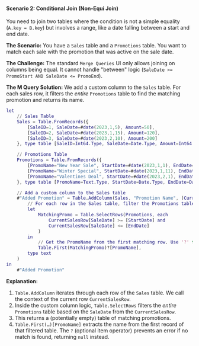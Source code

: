 #### **Scenario 2: Conditional Join (Non-Equi Join)**

You need to join two tables where the condition is not a simple equality (`A.key = B.key`) but involves a range, like a date falling between a start and end date.

**The Scenario:**
You have a `Sales` table and a `Promotions` table. You want to match each sale with the promotion that was active on the sale date.

**The Challenge:**
The standard `Merge Queries` UI only allows joining on columns being equal. It cannot handle "between" logic (`SaleDate >= PromoStart AND SaleDate <= PromoEnd`).

**The M Query Solution:**
We add a custom column to the `Sales` table. For each sales row, it filters the *entire* `Promotions` table to find the matching promotion and returns its name.

```m
let
    // Sales Table
    Sales = Table.FromRecords({
        [SaleID=1, SaleDate=#date(2023,1,5), Amount=50],
        [SaleID=2, SaleDate=#date(2023,1,15), Amount=120],
        [SaleID=3, SaleDate=#date(2023,2,10), Amount=200]
    }, type table [SaleID=Int64.Type, SaleDate=Date.Type, Amount=Int64.Type]),

    // Promotions Table
    Promotions = Table.FromRecords({
        [PromoName="New Year Sale", StartDate=#date(2023,1,1), EndDate=#date(2023,1,10)],
        [PromoName="Winter Special", StartDate=#date(2023,1,11), EndDate=#date(2023,1,31)],
        [PromoName="Valentines Deal", StartDate=#date(2023,2,1), EndDate=#date(2023,2,14)]
    }, type table [PromoName=Text.Type, StartDate=Date.Type, EndDate=Date.Type]),

    // Add a custom column to the Sales table
    #"Added Promotion" = Table.AddColumn(Sales, "Promotion Name", (CurrentSalesRow) =>
        // For each row in the Sales table, filter the Promotions table
        let
            MatchingPromo = Table.SelectRows(Promotions, each
                CurrentSalesRow[SaleDate] >= [StartDate] and
                CurrentSalesRow[SaleDate] <= [EndDate]
            )
        in
            // Get the PromoName from the first matching row. Use '?' for safety if no match is found.
            Table.First(MatchingPromo)?[PromoName],
        type text
    )
in
    #"Added Promotion"
```
**Explanation:**
1.  `Table.AddColumn` iterates through each row of the `Sales` table. We call the context of the current row `CurrentSalesRow`.
2.  Inside the custom column logic, `Table.SelectRows` filters the *entire* `Promotions` table based on the `SaleDate` from the `CurrentSalesRow`.
3.  This returns a (potentially empty) table of matching promotions.
4.  `Table.First(…)[PromoName]` extracts the name from the first record of that filtered table. The `?` (optional item operator) prevents an error if no match is found, returning `null` instead.
